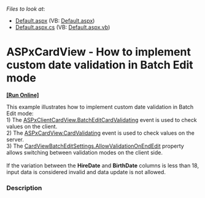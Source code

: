 <!-- default file list -->
*Files to look at*:

* [Default.aspx](./CS/Default.aspx) (VB: [Default.aspx](./VB/Default.aspx))
* [Default.aspx.cs](./CS/Default.aspx.cs) (VB: [Default.aspx.vb](./VB/Default.aspx.vb))
<!-- default file list end -->
# ASPxCardView - How to implement custom date validation in Batch Edit mode
<!-- run online -->
**[[Run Online]](https://codecentral.devexpress.com/t332396/)**
<!-- run online end -->


This example illustrates how to implement custom date validation in Batch Edit mode: <br>1) The <a href="https://documentation.devexpress.com/#AspNet/DevExpressWebScriptsASPxClientCardView_BatchEditCardValidatingtopic">ASPxClientCardView.BatchEditCardValidating</a> event is used to check values on the client.<br>2) The <a href="https://documentation.devexpress.com/#AspNet/DevExpressWebASPxCardView_CardValidatingtopic">ASPxCardView.CardValidating</a> event is used to check values on the server.<br>3) The <a href="https://documentation.devexpress.com/#AspNet/DevExpressWebCardViewBatchEditSettings_AllowValidationOnEndEdittopic">CardViewBatchEditSettings.AllowValidationOnEndEdit</a> property allows switching between validation modes on the client side.  <br><br>If the variation between the <strong>HireDate</strong> and <strong>BirthDate</strong> columns is less than 18, input data is considered invalid and data update is not allowed.


<h3>Description</h3>

&nbsp;

<br/>



